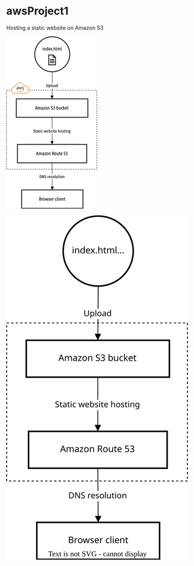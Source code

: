 # awsProject1
Hosting a static website on Amazon S3

![Diagram](diagram.drawio.png)

<img src="https://github.com/tiubenedict/awsProject1/blob/1cdf389f79f4290e0651e9b1a69a09a8644b56f6/diagram.drawio.svg" alt="diagram">
